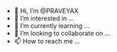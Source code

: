 - 👋 Hi, I’m @PRAVEYAX
- 👀 I’m interested in ...
- 🌱 I’m currently learning ...
- 💞️ I’m looking to collaborate on ...
- 📫 How to reach me ...

<!---
PRAVEYAX/PRAVEYAX is a ✨ special ✨ repository because its `README.md` (this file) appears on your GitHub profile.
You can click the Preview link to take a look at your changes.
--->

